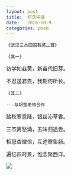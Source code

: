 ```yaml
---
layout: post
title:  怀念中餐
date:   2016-10-9
categories: poem
---
```

`《武汉三杰回国有感二首》`

`《其一》`

访学如韭黄，新苗代旧芽。

不忍送君去，我期何所长。

`《其二》`

`---与胡莹老师合作`

踏秋寒意降，银丝沁草香。 

三杰离愁涌，五味归途尝。

相思杳微信，互述寄鱼肠。

遍忆四时景，惟念聚西洋。

<!--more-->

![]({{site.url}}/Images/35.png)